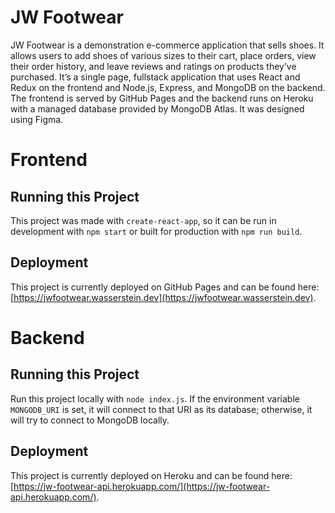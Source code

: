 # JW Footwear
JW Footwear is a demonstration e-commerce application that sells shoes.  It allows users to add shoes of various sizes to their cart, place orders, view their order history, and leave reviews and ratings on products they’ve purchased.  It’s a single page, fullstack application that uses React and Redux on the frontend and Node.js, Express, and MongoDB on the backend. The frontend is served by GitHub Pages and the backend runs on Heroku with a managed database provided by MongoDB Atlas. It was designed using Figma.  

# Frontend
## Running this Project
This project was made with `create-react-app`, so it can be run in development with `npm start` or built for production with `npm run build`.

## Deployment
This project is currently deployed on GitHub Pages and can be found here: [https://jwfootwear.wasserstein.dev](https://jwfootwear.wasserstein.dev).

# Backend
## Running this Project
Run this project locally with `node index.js`.  If the environment variable `MONGODB_URI` is set, it will connect to that URI as its database; otherwise, it will try to connect to MongoDB locally.

## Deployment
This project is currently deployed on Heroku and can be found here: [https://jw-footwear-api.herokuapp.com/](https://jw-footwear-api.herokuapp.com/).
